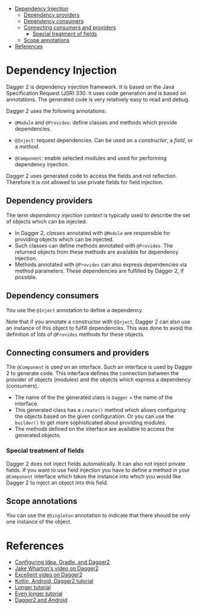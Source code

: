 <!-- START doctoc generated TOC please keep comment here to allow auto update -->
<!-- DON'T EDIT THIS SECTION, INSTEAD RE-RUN doctoc TO UPDATE -->


- [Dependency Injection](#dependency-injection)
  - [Dependency providers](#dependency-providers)
  - [Dependency consumers](#dependency-consumers)
  - [Connecting consumers and providers](#connecting-consumers-and-providers)
    - [Special treatment of fields](#special-treatment-of-fields)
  - [Scope annotations](#scope-annotations)
- [References](#references)

<!-- END doctoc generated TOC please keep comment here to allow auto update -->

# Dependency Injection

Dagger 2 is dependency injection framework. It is based on the Java 
Specification Request (JSR) 330. It uses code generation and is based on
annotations. The generated code is very relatively easy to read and debug.

Dagger 2 uses the following annotations:

- `@Module` and `@Provides`: define classes and methods which provide 
   dependencies.

- `@Inject`: request dependencies. Can be used on a *constructor*, a *field*, 
   or a *method*.

- `@Component`: enable selected modules and used for performing dependency 
   injection.

Dagger 2 uses generated code to access the fields and not reflection. Therefore 
it is not allowed to use private fields for field injection.
   
## Dependency providers
The term *dependency injection context* is typically used to describe the set 
of objects which can be injected. 

- In Dagger 2, *classes* annotated with `@Module` are responsible for providing 
  objects which can be injected. 
- Such classes can define methods annotated with `@Provides`. The returned 
  objects from these methods are available for dependency injection.
- Methods annotated with `@Provides` can also express dependencies via method 
  parameters. These dependencies are fulfilled by Dagger 2, if possible.

## Dependency consumers
You use the `@Inject` annotation to define a dependency. 

Note that if you annotate a constructor with `@Inject`, Dagger 2 can also use 
an instance of this object to fulfill dependencies. This was done to avoid the 
definition of lots of `@Provides` methods for these objects.

## Connecting consumers and providers
The `@Component` is used on an interface. Such an interface is used by Dagger 2 
to generate code. This interface defines the connection between the provider of 
objects (modules) and the objects which express a dependency (consumers).

- The name of the the generated class is `Dagger` + the name of the interface. 
- This generated class has a `create()` method which allows configuring the 
  objects based on the given configuration. Or you can use the `builder()` to
  get more sophisticated about providing modules.
- The methods defined on the interface are available to access the generated 
  objects.

### Special treatment of fields
Dagger 2 does not inject fields automatically. It can also not inject private 
fields. If you want to use field injection you have to define a method in 
your `@Component` interface which takes the instance into which you would like
Dagger 2 to inject an object into this field.

## Scope annotations
You can use the `@Singleton` annotation to indicate that there should be only 
one instance of the object.

# References
- [Configuring Idea, Gradle, and Dagger2](https://stackoverflow.com/a/52324748/2085356)
- [Jake Wharton's video on Dagger2](https://www.youtube.com/watch?v=plK0zyRLIP8)
- [Excellent video on Dagger2](https://www.youtube.com/watch?v=IKD2-MAkXyQ)
- [Kotlin, Android, Dagger2 
tutorial](https://www.raywenderlich.com/262-dependency-injection-in-android-with-dagger-2-and-kotlin)
- [Longer tutorial](http://www.vogella.com/tutorials/Dagger/article.html)
- [Even longer tutorial](https://medium.com/@Zhuinden/that-missing-guide-how-to-use-dagger2-ef116fbea97)
- [Dagger2 and Android](https://github.com/codepath/android_guides/wiki/Dependency-Injection-with-Dagger-2)
